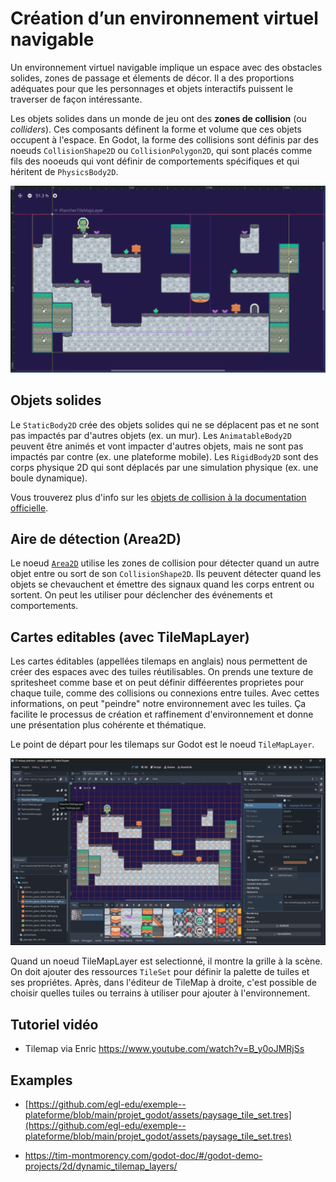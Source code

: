 # Création d’un environnement virtuel navigable

Un environnement virtuel navigable implique un espace avec des obstacles solides, zones de passage et élements de décor. Il a des proportions adéquates pour que les personnages et objets interactifs puissent le traverser de façon intéressante.

Les objets solides dans un monde de jeu ont des **zones de collision** (ou *colliders*). Ces composants définent la forme et volume que ces objets occupent à l'espace. En Godot, la forme des collisions sont définis par des noeuds `CollisionShape2D` ou `CollisionPolygon2D`, qui sont placés comme fils des nooeuds qui vont définir de comportements spécifiques et qui héritent de `PhysicsBody2D`.

![Exemple de niveau dans l'éditeur Godot et ses zones de collision.](image.png)

## Objets solides

Le `StaticBody2D` crée des objets solides qui ne se déplacent pas et ne sont pas impactés par d'autres objets (ex. un mur). Les `AnimatableBody2D` peuvent être animés et vont impacter d'autres objets, mais ne sont pas impactés par contre (ex. une plateforme mobile). Les `RigidBody2D` sont des corps physique 2D qui sont déplacés par une simulation physique (ex. une boule dynamique). 

Vous trouverez plus d'info sur les [objets de collision à la documentation officielle](https://docs.godotengine.org/fr/4.x/tutorials/physics/physics_introduction.html#collision-objects).

## Aire de détection (Area2D)

Le noeud [`Area2D`](https://docs.godotengine.org/fr/4.x/tutorials/physics/physics_introduction.html#area2d) utilise les zones de collision pour détecter quand un autre objet entre ou sort de son `CollisionShape2D`.  Ils peuvent détecter quand les objets se chevauchent et émettre des signaux quand les corps entrent ou sortent. On peut les utiliser pour déclencher des événements et comportements. 

## Cartes editables (avec **TileMapLayer**)

Les cartes éditables (appellées tilemaps en anglais) nous permettent de créer des espaces avec des tuiles réutilisables. On prends une texture de spritesheet comme base et on peut définir difféerentes proprietes pour chaque tuile, comme des collisions ou connexions entre tuiles. Avec cettes informations, on peut "peindre"
notre environnement avec les tuiles. Ça facilite le processus de création et raffinement d'environnement et donne une présentation plus cohérente et thématique.

Le point de départ pour les tilemaps sur Godot est le noeud `TileMapLayer`. 

![TileMapLayer avec l'éditeur de TileMap activé.](<Capture d’écran 2025-09-18 105034.png>)

Quand un noeud TileMapLayer est selectionné, il montre la grille à la scène. On doit ajouter des ressources `TileSet` pour définir la palette de tuiles et ses propriétes. Après, dans l'éditeur de TileMap à droite, c'est possible de choisir quelles tuiles ou terrains à utiliser pour ajouter à l'environnement.

## Tutoriel vidéo

* Tilemap via Enric https://www.youtube.com/watch?v=B_y0oJMRjSs


## Examples

* [https://github.com/egl-edu/exemple--plateforme/blob/main/projet_godot/assets/paysage_tile_set.tres](https://github.com/egl-edu/exemple--plateforme/blob/main/projet_godot/assets/paysage_tile_set.tres)

* https://tim-montmorency.com/godot-doc/#/godot-demo-projects/2d/dynamic_tilemap_layers/

